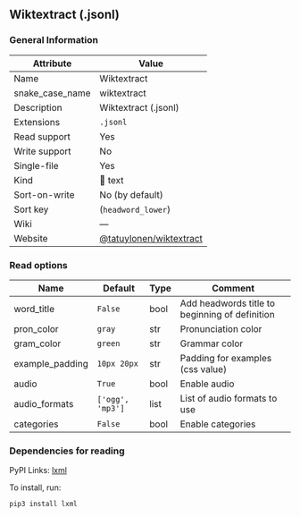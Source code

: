 ## Wiktextract (.jsonl)

### General Information

| Attribute       | Value                                                                |
| --------------- | -------------------------------------------------------------------- |
| Name            | Wiktextract                                                          |
| snake_case_name | wiktextract                                                          |
| Description     | Wiktextract (.jsonl)                                                 |
| Extensions      | `.jsonl`                                                             |
| Read support    | Yes                                                                  |
| Write support   | No                                                                   |
| Single-file     | Yes                                                                  |
| Kind            | 📝 text                                                               |
| Sort-on-write   | No (by default)                                                      |
| Sort key        | (`headword_lower`)                                                   |
| Wiki            | ―                                                                    |
| Website         | [@tatuylonen/wiktextract](https://github.com/tatuylonen/wiktextract) |

### Read options

| Name            | Default          | Type | Comment                                        |
| --------------- | ---------------- | ---- | ---------------------------------------------- |
| word_title      | `False`          | bool | Add headwords title to beginning of definition |
| pron_color      | `gray`           | str  | Pronunciation color                            |
| gram_color      | `green`          | str  | Grammar color                                  |
| example_padding | `10px 20px`      | str  | Padding for examples (css value)               |
| audio           | `True`           | bool | Enable audio                                   |
| audio_formats   | `['ogg', 'mp3']` | list | List of audio formats to use                   |
| categories      | `False`          | bool | Enable categories                              |

### Dependencies for reading

PyPI Links: [lxml](https://pypi.org/project/lxml)

To install, run:

```sh
pip3 install lxml
```
